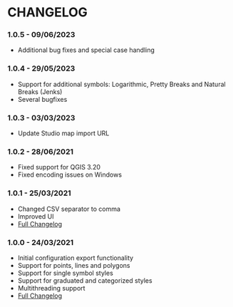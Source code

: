 # CHANGELOG

### 1.0.5 - 09/06/2023

* Additional bug fixes and special case handling

### 1.0.4 - 29/05/2023

* Support for additional symbols: Logarithmic, Pretty Breaks and Natural Breaks (Jenks)
* Several bugfixes

### 1.0.3 - 03/03/2023

* Update Studio map import URL

### 1.0.2 - 28/06/2021

* Fixed support for QGIS 3.20
* Fixed encoding issues on Windows

### 1.0.1 - 25/03/2021

* Changed CSV separator to comma
* Improved UI
* <a href="https://github.com/UnfoldedInc/qgis-plugin/compare/1.0.0...1.0.1">Full Changelog</a>

### 1.0.0 - 24/03/2021

* Initial configuration export functionality
* Support for points, lines and polygons
* Support for single symbol styles
* Support for graduated and categorized styles
* Multithreading support
* <a href="https://github.com/UnfoldedInc/qgis-plugin/compare/1.0.0-rc1...1.0.0">Full Changelog</a>

###
